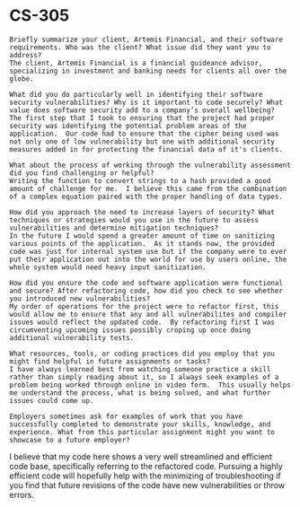 # CS-305


    Briefly summarize your client, Artemis Financial, and their software requirements. Who was the client? What issue did they want you to address?
    The client, Artemis Financial is a financial guideance advisor, specializing in investment and banking needs for clients all over the globe.
    
    What did you do particularly well in identifying their software security vulnerabilities? Why is it important to code securely? What value does software security add to a company’s overall wellbeing?
    The first step that I took to ensuring that the project had proper security was identifying the potential problem areas of the application.  Our code had to ensure that the cipher being used was not only one of low vulnerability but one with additional security measures added in for protecting the financial data of it's clients.
    
    What about the process of working through the vulnerability assessment did you find challenging or helpful?
    Writing the function to convert strings to a hash provided a good amount of challenge for me.  I believe this came from the combination of a complex equation paired with the proper handling of data types.
    
    How did you approach the need to increase layers of security? What techniques or strategies would you use in the future to assess vulnerabilities and determine mitigation techniques?
    In the future I would spend a greater amount of time on sanitizing various points of the application.  As it stands now, the provided code was just for internal system use but if the company were to ever put their application out into the world for use by users online, the whole system would need heavy input sanitization.
    
    How did you ensure the code and software application were functional and secure? After refactoring code, how did you check to see whether you introduced new vulnerabilities?
    My order of operations for the project were to refactor first, this would allow me to ensure that any and all vulnerabilites and compiler issues would reflect the updated code.  By refactoring first I was circumventing upcoming issues possibly croping up once doing additional vulnerability tests.
    
    What resources, tools, or coding practices did you employ that you might find helpful in future assignments or tasks?
    I have always learned best from watching someone practice a skill rather than simply reading about it, so I always seek examples of a problem being worked through online in video form.  This usually helps me understand the process, what is being solved, and what further issues could come up.
    
    Employers sometimes ask for examples of work that you have successfully completed to demonstrate your skills, knowledge, and experience. What from this particular assignment might you want to showcase to a future employer?
I believe that my code here shows a very well streamlined and efficient code base, specifically referring to the refactored code.  Pursuing a highly efficient code will hopefully help with the minimizing of troubleshooting if you find that future revisions of the code have new vulnerabilities or throw errors.
